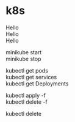 # k8s

Hello <br />
Hello <br />
Hello <br />

minikube start <br />
minikube stop <br />

kubectl get pods <br />
kubectl get services <br />
kubectl get Deployments <br />

kubectl apply -f <filename> <br />
kubectl delete -f <filename> <br />

kubectl delete <objectType> <objectName> <br />
